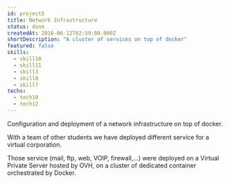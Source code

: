 ```yaml
---
id: project5  
title: Network Infrastructure
status: done
createdAt: 2016-06-12T02:59:00.000Z
shortDescription: "A cluster of services on top of docker"
featured: false
skills:
  - skill10
  - skill11
  - skill3
  - skill8
  - skill7
techs:
  - tech10
  - tech12
---
```

Configuration and deployment of a network infrastructure on top of docker.

With a team of other students we have deployed different service for a virtual corporation.

Those service (mail, ftp, web, VOIP, firewall,...) were deployed on a Virtual Private Server hosted by OVH, on a cluster of dedicated container orchestrated by Docker.
